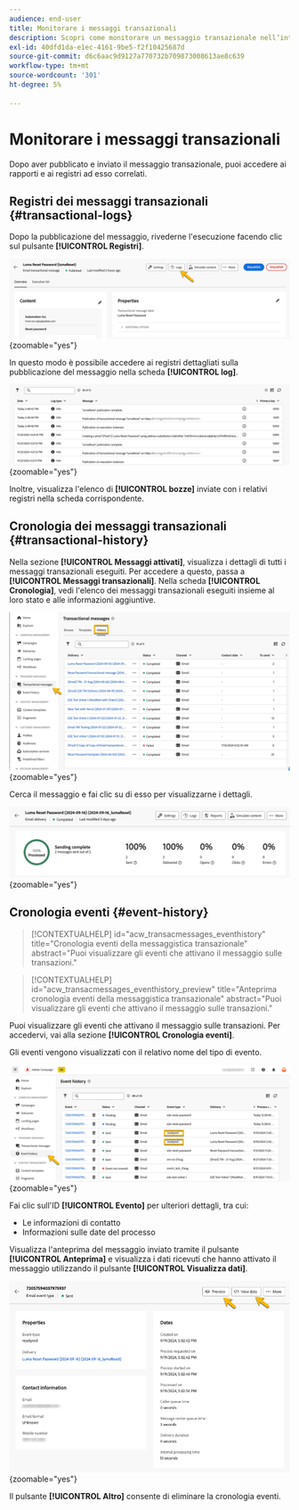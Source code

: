 ```yaml
---
audience: end-user
title: Monitorare i messaggi transazionali
description: Scopri come monitorare un messaggio transazionale nell’interfaccia utente di Campaign Web
exl-id: 40dfd1da-e1ec-4161-9be5-f2f10425687d
source-git-commit: d6c6aac9d9127a770732b709873008613ae8c639
workflow-type: tm+mt
source-wordcount: '301'
ht-degree: 5%

---
```


# Monitorare i messaggi transazionali

Dopo aver pubblicato e inviato il messaggio transazionale, puoi accedere ai rapporti e ai registri ad esso correlati.

## Registri dei messaggi transazionali {#transactional-logs}

Dopo la pubblicazione del messaggio, rivederne l&#39;esecuzione facendo clic sul pulsante **[!UICONTROL Registri]**.

![Schermata che mostra il pulsante Registri nell&#39;interfaccia dei messaggi transazionali.](assets/transactional-logs.png){zoomable="yes"}

In questo modo è possibile accedere ai registri dettagliati sulla pubblicazione del messaggio nella scheda **[!UICONTROL log]**.

![Schermata che mostra l&#39;elenco dettagliato dei registri nella scheda dei registri.](assets/transactional-logslist.png){zoomable="yes"}

Inoltre, visualizza l&#39;elenco di **[!UICONTROL bozze]** inviate con i relativi registri nella scheda corrispondente.

## Cronologia dei messaggi transazionali {#transactional-history}

Nella sezione **[!UICONTROL Messaggi attivati]**, visualizza i dettagli di tutti i messaggi transazionali eseguiti. Per accedere a questo, passa a **[!UICONTROL Messaggi transazionali]**. Nella scheda **[!UICONTROL Cronologia]**, vedi l&#39;elenco dei messaggi transazionali eseguiti insieme al loro stato e alle informazioni aggiuntive.

![Schermata che mostra la scheda della cronologia con un elenco dei messaggi transazionali eseguiti.](assets/transactional-history.png){zoomable="yes"}

Cerca il messaggio e fai clic su di esso per visualizzarne i dettagli.

![Schermata che mostra la generazione di rapporti dettagliati per un messaggio transazionale selezionato.](assets/transactional-reporting.png){zoomable="yes"}

## Cronologia eventi {#event-history}

>[!CONTEXTUALHELP]
>id="acw_transacmessages_eventhistory"
>title="Cronologia eventi della messaggistica transazionale"
>abstract="Puoi visualizzare gli eventi che attivano il messaggio sulle transazioni."

>[!CONTEXTUALHELP]
>id="acw_transacmessages_eventhistory_preview"
>title="Anteprima cronologia eventi della messaggistica transazionale"
>abstract="Puoi visualizzare gli eventi che attivano il messaggio sulle transazioni."

Puoi visualizzare gli eventi che attivano il messaggio sulle transazioni. Per accedervi, vai alla sezione **[!UICONTROL Cronologia eventi]**.

Gli eventi vengono visualizzati con il relativo nome del tipo di evento.

![Schermata che mostra la sezione della cronologia eventi con i nomi dei tipi di evento.](assets/event-history.png){zoomable="yes"}

Fai clic sull&#39;ID **[!UICONTROL Evento]** per ulteriori dettagli, tra cui:

* Le informazioni di contatto
* Informazioni sulle date del processo

Visualizza l&#39;anteprima del messaggio inviato tramite il pulsante **[!UICONTROL Anteprima]** e visualizza i dati ricevuti che hanno attivato il messaggio utilizzando il pulsante **[!UICONTROL Visualizza dati]**.

![Schermata che mostra informazioni dettagliate sull&#39;evento, incluse le opzioni di anteprima e visualizzazione dei dati.](assets/event-details.png){zoomable="yes"}

Il pulsante **[!UICONTROL Altro]** consente di eliminare la cronologia eventi.